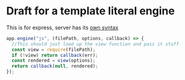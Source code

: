 # Draft for a template literal engine

This is for express, server has its [own syntax](https://serverjs.io/documentation/options/#writing-your-own-engine)

```js
app.engine("js", (filePath, options, callback) => {
  //This should just load up the view function and pass it stuff
  const view = require(filePath);
  if (!view) return callback(err);
  const rendered = view(options);
  return callback(null, rendered);
});
```
